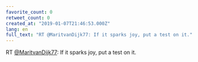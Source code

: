 ```yaml
---
favorite_count: 0
retweet_count: 0
created_at: "2019-01-07T21:46:53.000Z"
lang: en
full_text: "RT @MaritvanDijk77: If it sparks joy, put a test on it."
---
```


RT [@MaritvanDijk77](https://twitter.com/MaritvanDijk77): If it sparks joy, put
a test on it.
